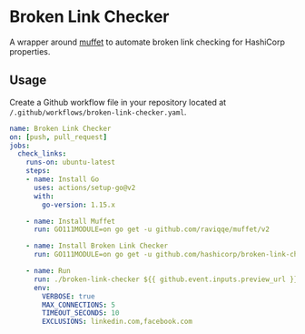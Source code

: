 # Broken Link Checker

A wrapper around [muffet](https://github.com/raviqqe/muffet) to automate broken link checking for HashiCorp properties.

## Usage

Create a Github workflow file in your repository located at `/.github/workflows/broken-link-checker.yaml`.

```yaml
name: Broken Link Checker
on: [push, pull_request]
jobs:
  check_links:
    runs-on: ubuntu-latest
    steps:
    - name: Install Go
      uses: actions/setup-go@v2
      with:
        go-version: 1.15.x

    - name: Install Muffet
      run: GO111MODULE=on go get -u github.com/raviqqe/muffet/v2

    - name: Install Broken Link Checker
      run: GO111MODULE=on go get -u github.com/hashicorp/broken-link-checker

    - name: Run
      run: ./broken-link-checker ${{ github.event.inputs.preview_url }} # TODO need to figure out how to pull this right value
      env:
        VERBOSE: true
        MAX_CONNECTIONS: 5
        TIMEOUT_SECONDS: 10
        EXCLUSIONS: linkedin.com,facebook.com
```
